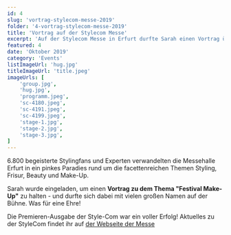 ```yaml
---
id: 4
slug: 'vortrag-stylecom-messe-2019'
folder: '4-vortrag-stylecom-messe-2019'
title: 'Vortrag auf der Stylecom Messe'
excerpt: 'Auf der Stylecom Messe in Erfurt durfte Sarah einen Vortrag über Make-Up halten'
featured: 4
date: 'Oktober 2019'
category: 'Events'
listImageUrl: 'hug.jpg'
titleImageUrl: 'title.jpeg'
imageUrls: [
    'group.jpg',
    'hug.jpg',
    'programm.jpeg',
    'sc-4180.jpeg',
    'sc-4191.jpeg',
    'sc-4199.jpeg',
    'stage-1.jpg',
    'stage-2.jpg',
    'stage-3.jpg',
]
---
```

6.800 begeisterte Stylingfans und Experten verwandelten die Messehalle Erfurt in ein pinkes Paradies rund um die facettenreichen Themen Styling, Frisur, Beauty und Make-Up.

Sarah wurde eingeladen, um einen **Vortrag zu dem Thema "Festival Make-Up"** zu halten - und durfte sich dabei mit vielen großen Namen auf der Bühne. Was für eine Ehre!

Die Premieren-Ausgabe der Style-Com war ein voller Erfolg! Aktuelles zu der StyleCom findet ihr auf <a href="https://www.style-com.de/" target="_blank">der Webseite der Messe </a>
